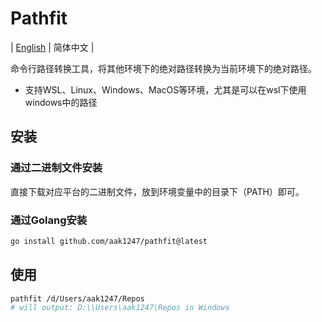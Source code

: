# Pathfit

| [English](README.md) | 简体中文 |

命令行路径转换工具，将其他环境下的绝对路径转换为当前环境下的绝对路径。

- 支持WSL、Linux、Windows、MacOS等环境，尤其是可以在wsl下使用windows中的路径

## 安装

### 通过二进制文件安装

直接下载对应平台的二进制文件，放到环境变量中的目录下（PATH）即可。

### 通过Golang安装

```bash
go install github.com/aak1247/pathfit@latest
```

## 使用

```bash
pathfit /d/Users/aak1247/Repos
# will output: D:\\Users\aak1247\Repos in Windows
```